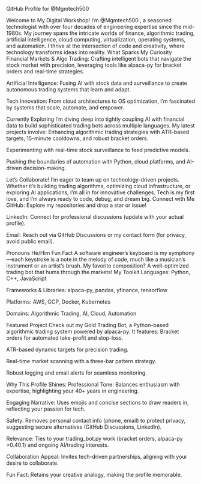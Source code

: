 GitHub Profile for @Mgmtech500

 Welcome to My Digital Workshop!
I’m @Mgmtech500
, a seasoned technologist with over four decades of engineering expertise since the mid-1980s. My journey spans the intricate worlds of finance, algorithmic trading, artificial intelligence, cloud computing, virtualization, operating systems, and automation. I thrive at the intersection of code and creativity, where technology transforms ideas into reality.
 What Sparks My Curiosity
Financial Markets & Algo Trading: Crafting intelligent bots that navigate the stock market with precision, leveraging tools like alpaca-py for bracket orders and real-time strategies.

Artificial Intelligence: Fusing AI with stock data and surveillance to create autonomous trading systems that learn and adapt.

Tech Innovation: From cloud architectures to OS optimization, I’m fascinated by systems that scale, automate, and empower.

 Currently Exploring
I’m diving deep into tightly coupling AI with financial data to build sophisticated trading bots across multiple languages. My latest projects involve:
Enhancing algorithmic trading strategies with ATR-based targets, 15-minute cooldowns, and robust bracket orders.

Experimenting with real-time stock surveillance to feed predictive models.

Pushing the boundaries of automation with Python, cloud platforms, and AI-driven decision-making.

 Let’s Collaborate!
I’m eager to team up on technology-driven projects. Whether it’s building trading algorithms, optimizing cloud infrastructure, or exploring AI applications, I’m all in for innovative challenges. Tech is my first love, and I’m always ready to code, debug, and dream big.
 Connect with Me
GitHub: Explore my repositories and drop a star or issue!

LinkedIn: Connect for professional discussions (update with your actual profile).

Email: Reach out via GitHub Discussions or my contact form (for privacy, avoid public email).

 Pronouns
He/Him
 Fun Fact
A software engineer’s keyboard is my symphony—each keystroke is a note in the melody of code, much like a musician’s instrument or an artist’s brush. My favorite composition? A well-optimized trading bot that hums through the markets!
 My Toolkit
Languages: Python, C++, JavaScript

Frameworks & Libraries: alpaca-py, pandas, yfinance, tensorflow

Platforms: AWS, GCP, Docker, Kubernetes

Domains: Algorithmic Trading, AI, Cloud, Automation

 Featured Project
Check out my Gold Trading Bot, a Python-based algorithmic trading system powered by alpaca-py. It features:
Bracket orders for automated take-profit and stop-loss.

ATR-based dynamic targets for precision trading.

Real-time market scanning with a three-bar pattern strategy.

Robust logging and email alerts for seamless monitoring.

Why This Profile Shines:
Professional Tone: Balances enthusiasm with expertise, highlighting your 40+ years in engineering.

Engaging Narrative: Uses emojis and concise sections to draw readers in, reflecting your passion for tech.

Safety: Removes personal contact info (phone, email) to protect privacy, suggesting secure alternatives (GitHub Discussions, LinkedIn).

Relevance: Ties to your trading_bot.py work (bracket orders, alpaca-py >0.40.1) and ongoing AI/trading interests.

Collaboration Appeal: Invites tech-driven partnerships, aligning with your desire to collaborate.

Fun Fact: Retains your creative analogy, making the profile memorable.

